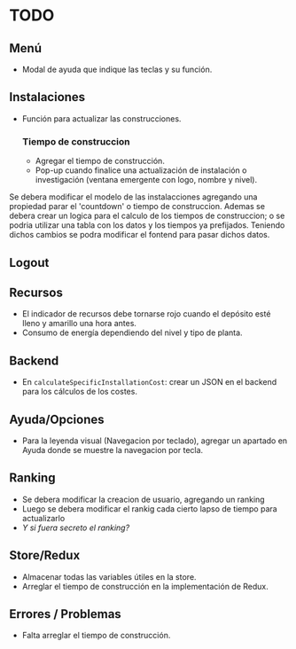 # TODO

## Menú
- Modal de ayuda que indique las teclas y su función.

## Instalaciones
- Función para actualizar las construcciones.
   
   ### Tiempo de construccion
   - Agregar el tiempo de construcción.
   - Pop-up cuando finalice una actualización de instalación o investigación (ventana emergente con logo, nombre y nivel).

Se debera modificar el modelo de las instalacciones agregando una propiedad parar el 'countdown' o tiempo de construccion. 
Ademas se debera crear un logica para el calculo de los tiempos de construccion; o se podria utilizar una tabla con los datos y los tiempos ya prefijados. 
Teniendo dichos cambios se podra modificar el fontend para pasar dichos datos.


## Logout


## Recursos
- El indicador de recursos debe tornarse rojo cuando el depósito esté lleno y amarillo una hora antes.
- Consumo de energía dependiendo del nivel y tipo de planta.

## Backend
- En `calculateSpecificInstallationCost`: crear un JSON en el backend para los cálculos de los costes.

## Ayuda/Opciones
- Para la leyenda visual (Navegacion por teclado),
   agregar un apartado en Ayuda donde se muestre la navegacion por tecla. 

## Ranking
- Se debera modificar la creacion de usuario, agregando un ranking
- Luego se debera modificar el rankig cada cierto lapso de tiempo para actualizarlo
- *Y si fuera secreto el ranking?*


## Store/Redux
- Almacenar todas las variables útiles en la store.
- Arreglar el tiempo de construcción en la implementación de Redux.

## Errores / Problemas
- Falta arreglar el tiempo de construcción.

